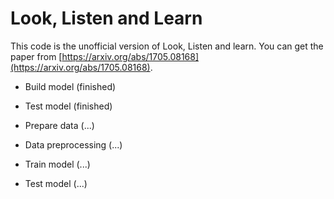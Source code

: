 # Look, Listen and Learn

This code is the unofficial version of Look, Listen and learn. You can get the paper from [https://arxiv.org/abs/1705.08168](https://arxiv.org/abs/1705.08168).

- Build model (finished)

- Test model (finished)

- Prepare data (...)

- Data preprocessing (...)

- Train model (...)

- Test model (...)